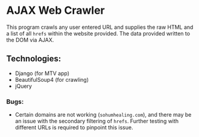 # AJAX Web Crawler

This program crawls any user entered URL and supplies the raw HTML and a list of all `hrefs` within the website provided. The data provided written to the DOM via AJAX.

## Technologies:

- Django (for MTV app)
- BeautifulSoup4 (for crawling)
- jQuery

### Bugs:
+ Certain domains are not working (`sohumhealing.com`), and there may be an issue
with the secondary filtering of `hrefs`. Further testing with different URLs is required to pinpoint this issue.
